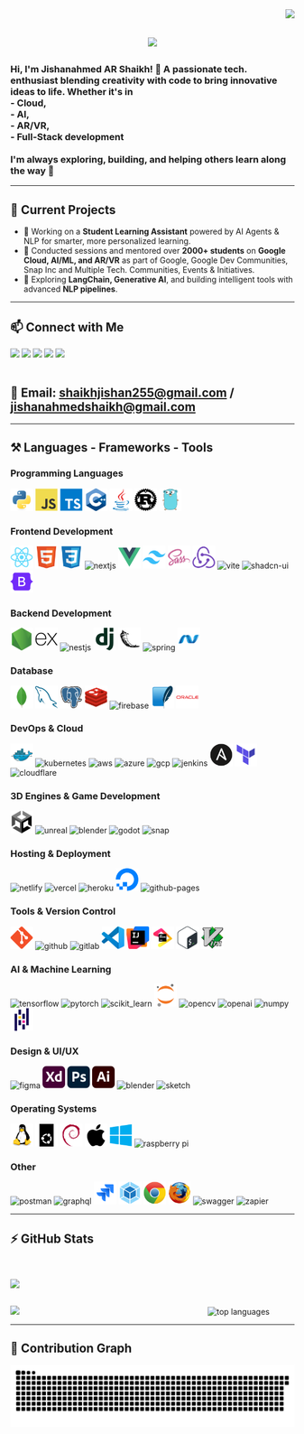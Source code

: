 <img align="right" src="https://visitor-badge.laobi.icu/badge?page_id=jishanahmed-shaikh" />

<h1 align="center">
    <img src="https://readme-typing-svg.herokuapp.com?font=Fira+Code&weight=600&size=32&pause=1200&width=500&lines=I'm+Jishanahmed+AR+Shaikh!" />
</h1>

<h3 align="left">
Hi, I'm Jishanahmed AR Shaikh! 👋  
A passionate tech. enthusiast blending creativity with code to bring innovative ideas to life.  
Whether it's in

<br>
- Cloud,
<br>
- AI,
<br>
- AR/VR,
<br>
- Full-Stack development
<br>
<br>
I'm always exploring, building, and helping others learn along the way 🚀
</h3>

---

## 🔭 Current Projects
- 🚀 Working on a **Student Learning Assistant** powered by AI Agents & NLP for smarter, more personalized learning.
- 🧠 Conducted sessions and mentored over **2000+ students** on **Google Cloud, AI/ML, and AR/VR** as part of Google, Google Dev Communities, Snap Inc and Multiple Tech. Communities, Events & Initiatives.
- 🧪 Exploring **LangChain, Generative AI**, and building intelligent tools with advanced **NLP pipelines**.

---

## 📫 Connect with Me
 
<a href="https://www.linkedin.com/in/jishanahmedshaikh/" target="_blank"><img height="40" src="https://img.icons8.com/external-justicon-lineal-color-justicon/64/000000/external-linkedin-social-media-justicon-lineal-color-justicon.png"/></a>
<a href="https://www.instagram.com/jishanahmed_shaikh/" target="_blank"><img height="40" src="https://img.icons8.com/external-justicon-lineal-color-justicon/64/000000/external-instagram-social-media-justicon-lineal-color-justicon.png"/></a>
<a href="https://www.youtube.com/@jishanahmedarshaikh" target="_blank"><img height="40" src="https://img.icons8.com/external-justicon-lineal-color-justicon/64/000000/external-youtube-social-media-justicon-lineal-color-justicon.png"/></a>
<a href="mailto:shaikhjishan255@gmail.com" target="_blank"><img height="40" src="https://img.icons8.com/external-justicon-lineal-color-justicon/64/000000/external-gmail-social-media-justicon-lineal-color-justicon.png"/></a>
<a href="https://discord.com/users/518476056232198171" target="_blank"><img height="40" src="https://img.icons8.com/external-justicon-lineal-color-justicon/64/000000/external-discord-social-media-justicon-lineal-color-justicon.png"/></a>
<br/>
<br>

## 📧 Email: shaikhjishan255@gmail.com / jishanahmedshaikh@gmail.com

---

## ⚒️ Languages - Frameworks - Tools

<h3 align="left">Programming Languages</h3>
<p align="left">
  <img src="https://raw.githubusercontent.com/devicons/devicon/master/icons/python/python-original.svg" alt="python" width="40" height="40" title="Python"/>
  <img src="https://raw.githubusercontent.com/devicons/devicon/master/icons/javascript/javascript-original.svg" alt="javascript" width="40" height="40" title="JavaScript"/>
  <img src="https://raw.githubusercontent.com/devicons/devicon/master/icons/typescript/typescript-original.svg" alt="typescript" width="40" height="40" title="TypeScript"/>
  <img src="https://raw.githubusercontent.com/devicons/devicon/master/icons/cplusplus/cplusplus-original.svg" alt="cplusplus" width="40" height="40" title="C++"/>
  <img src="https://raw.githubusercontent.com/devicons/devicon/master/icons/java/java-original.svg" alt="java" width="40" height="40" title="Java"/>
  <img src="https://raw.githubusercontent.com/devicons/devicon/55609aa5bd817ff167afce0d965585c92040787a/icons/rust/rust-plain.svg" alt="rust" width="40" height="40" title="Rust"/>
  <img src="https://raw.githubusercontent.com/devicons/devicon/master/icons/go/go-original.svg" alt="go" width="40" height="40" title="Go"/>
</p>

<h3 align="left">Frontend Development</h3>
<p align="left">
  <img src="https://raw.githubusercontent.com/devicons/devicon/master/icons/react/react-original.svg" alt="react" width="40" height="40" title="React"/>
  <img src="https://raw.githubusercontent.com/devicons/devicon/master/icons/html5/html5-original.svg" alt="html5" width="40" height="40" title="HTML5"/>
  <img src="https://raw.githubusercontent.com/devicons/devicon/master/icons/css3/css3-original.svg" alt="css3" width="40" height="40" title="CSS3"/>  
  <img src="https://cdn.worldvectorlogo.com/logos/nextjs-2.svg" alt="nextjs" width="40" height="40" title="Next.js"/>
  <img src="https://raw.githubusercontent.com/devicons/devicon/master/icons/vuejs/vuejs-original.svg" alt="vuejs" width="40" height="40" title="Vue.js"/>
  <img src="https://raw.githubusercontent.com/devicons/devicon/55609aa5bd817ff167afce0d965585c92040787a/icons/tailwindcss/tailwindcss-plain.svg" alt="tailwind" width="40" height="40" title="Tailwind CSS"/>
  <img src="https://raw.githubusercontent.com/devicons/devicon/master/icons/sass/sass-original.svg" alt="sass" width="40" height="40" title="Sass"/>
  <img src="https://raw.githubusercontent.com/devicons/devicon/master/icons/redux/redux-original.svg" alt="redux" width="40" height="40" title="Redux"/>
  <img src="https://vitejs.dev/logo-with-shadow.png" alt="vite" width="40" height="40" title="Vite"/>
  <img src="https://avatars.githubusercontent.com/u/139895814?s=200&v=4" alt="shadcn-ui" width="40" height="40" title="shadcn/ui"/>
  <img src="https://raw.githubusercontent.com/devicons/devicon/master/icons/bootstrap/bootstrap-plain.svg" alt="bootstrap" width="40" height="40" title="Bootstrap"/>
</p>

<h3 align="left">Backend Development</h3>
<p align="left">
  <img src="https://raw.githubusercontent.com/devicons/devicon/master/icons/nodejs/nodejs-original.svg" alt="nodejs" width="40" height="40" title="Node.js"/>
  <img src="https://raw.githubusercontent.com/devicons/devicon/master/icons/express/express-original.svg" alt="express" width="40" height="40" title="Express.js"/>
  <img src="https://www.vectorlogo.zone/logos/nestjs/nestjs-icon.svg" alt="nestjs" width="40" height="40" title="NestJS"/>
  <img src="https://raw.githubusercontent.com/devicons/devicon/master/icons/django/django-plain.svg" alt="django" width="40" height="40" title="Django"/>
  <img src="https://raw.githubusercontent.com/devicons/devicon/master/icons/flask/flask-original.svg" alt="flask" width="40" height="40" title="Flask"/>
  <img src="https://www.vectorlogo.zone/logos/springio/springio-icon.svg" alt="spring" width="40" height="40" title="Spring"/>
  <img src="https://raw.githubusercontent.com/devicons/devicon/master/icons/dot-net/dot-net-original.svg" alt="dotnet" width="40" height="40" title=".NET"/>
</p>

<h3 align="left">Database</h3>
<p align="left">
  <img src="https://raw.githubusercontent.com/devicons/devicon/master/icons/mongodb/mongodb-original.svg" alt="mongodb" width="40" height="40" title="MongoDB"/>
  <img src="https://raw.githubusercontent.com/devicons/devicon/master/icons/mysql/mysql-original.svg" alt="mysql" width="40" height="40" title="MySQL"/>
  <img src="https://raw.githubusercontent.com/devicons/devicon/master/icons/postgresql/postgresql-original.svg" alt="postgresql" width="40" height="40" title="PostgreSQL"/>
  <img src="https://raw.githubusercontent.com/devicons/devicon/master/icons/redis/redis-original.svg" alt="redis" width="40" height="40" title="Redis"/>
  <img src="https://www.vectorlogo.zone/logos/firebase/firebase-icon.svg" alt="firebase" width="40" height="40" title="Firebase"/>
  <img src="https://raw.githubusercontent.com/devicons/devicon/55609aa5bd817ff167afce0d965585c92040787a/icons/sqlite/sqlite-original.svg" alt="sqlite" width="40" height="40" title="SQLite"/>
  <img src="https://raw.githubusercontent.com/devicons/devicon/master/icons/oracle/oracle-original.svg" alt="oracle" width="40" height="40" title="Oracle"/>
</p>

<h3 align="left">DevOps & Cloud</h3>
<p align="left">
  <img src="https://raw.githubusercontent.com/devicons/devicon/master/icons/docker/docker-original.svg" alt="docker" width="40" height="40" title="Docker"/>
  <img src="https://www.vectorlogo.zone/logos/kubernetes/kubernetes-icon.svg" alt="kubernetes" width="40" height="40" title="Kubernetes"/>
  <!-- Alternative AWS icon -->
  <img src="https://upload.wikimedia.org/wikipedia/commons/9/93/Amazon_Web_Services_Logo.svg" alt="aws" width="40" height="40" title="Amazon Web Services"/>
  <img src="https://www.vectorlogo.zone/logos/microsoft_azure/microsoft_azure-icon.svg" alt="azure" width="40" height="40" title="Microsoft Azure"/>
  <img src="https://www.vectorlogo.zone/logos/google_cloud/google_cloud-icon.svg" alt="gcp" width="40" height="40" title="Google Cloud Platform"/>
  <img src="https://www.vectorlogo.zone/logos/jenkins/jenkins-icon.svg" alt="jenkins" width="40" height="40" title="Jenkins"/>
  <img src="https://raw.githubusercontent.com/devicons/devicon/55609aa5bd817ff167afce0d965585c92040787a/icons/ansible/ansible-original.svg" alt="ansible" width="40" height="40" title="Ansible"/>
  <img src="https://raw.githubusercontent.com/devicons/devicon/55609aa5bd817ff167afce0d965585c92040787a/icons/terraform/terraform-original.svg" alt="terraform" width="40" height="40" title="Terraform"/>
  <img src="https://www.vectorlogo.zone/logos/cloudflare/cloudflare-icon.svg" alt="cloudflare" width="40" height="40" title="Cloudflare"/>
</p>

<h3 align="left">3D Engines & Game Development</h3>
<p align="left">
  <img src="https://raw.githubusercontent.com/devicons/devicon/master/icons/unity/unity-original.svg" alt="unity" width="40" height="40" title="Unity Game Engine"/>
  <img src="https://raw.githubusercontent.com/kenangundogan/fontisto/036b7eca71aab1bef8e6a0518f7329f13ed62f6b/icons/svg/brand/unreal-engine.svg" alt="unreal" width="40" height="40" title="Unreal Engine"/>
  <img src="https://download.blender.org/branding/community/blender_community_badge_white.svg" alt="blender" width="40" height="40" title="Blender"/>
  <img src="https://www.vectorlogo.zone/logos/godotengine/godotengine-icon.svg" alt="godot" width="40" height="40" title="Godot Engine"/>
  <img src="https://raw.githubusercontent.com/simple-icons/simple-icons/master/icons/snapchat.svg" alt="snap" width="40" height="40" title="Snap Lens Studio"/>
</p>

<h3 align="left">Hosting & Deployment</h3>
<p align="left">
  <img src="https://www.vectorlogo.zone/logos/netlify/netlify-icon.svg" alt="netlify" width="40" height="40" title="Netlify"/>
  <img src="https://www.vectorlogo.zone/logos/vercel/vercel-icon.svg" alt="vercel" width="40" height="40" title="Vercel"/>
  <img src="https://www.vectorlogo.zone/logos/heroku/heroku-icon.svg" alt="heroku" width="40" height="40" title="Heroku"/>
  <img src="https://raw.githubusercontent.com/devicons/devicon/master/icons/digitalocean/digitalocean-original.svg" alt="digitalocean" width="40" height="40" title="DigitalOcean"/>
  <img src="https://www.vectorlogo.zone/logos/github/github-tile.svg" alt="github-pages" width="40" height="40" title="GitHub Pages"/>
</p>

<h3 align="left">Tools & Version Control</h3>
<p align="left">
  <img src="https://raw.githubusercontent.com/devicons/devicon/master/icons/git/git-original.svg" alt="git" width="40" height="40" title="Git"/>
  <img src="https://www.vectorlogo.zone/logos/github/github-icon.svg" alt="github" width="40" height="40" title="GitHub"/>
  <img src="https://www.vectorlogo.zone/logos/gitlab/gitlab-icon.svg" alt="gitlab" width="40" height="40" title="GitLab"/>
  <img src="https://raw.githubusercontent.com/devicons/devicon/master/icons/vscode/vscode-original.svg" alt="vscode" width="40" height="40" title="Visual Studio Code"/>
  <img src="https://raw.githubusercontent.com/devicons/devicon/master/icons/intellij/intellij-original.svg" alt="intellij" width="40" height="40" title="IntelliJ IDEA"/>
  <img src="https://raw.githubusercontent.com/devicons/devicon/master/icons/jetbrains/jetbrains-original.svg" alt="jetbrains" width="40" height="40" title="JetBrains"/>
  <img src="https://raw.githubusercontent.com/devicons/devicon/master/icons/bash/bash-original.svg" alt="bash" width="40" height="40" title="Bash"/>
  <img src="https://raw.githubusercontent.com/devicons/devicon/master/icons/vim/vim-original.svg" alt="vim" width="40" height="40" title="Vim"/>
</p>

<h3 align="left">AI & Machine Learning</h3>
<p align="left">
  <img src="https://www.vectorlogo.zone/logos/tensorflow/tensorflow-icon.svg" alt="tensorflow" width="40" height="40" title="TensorFlow"/>
  <img src="https://www.vectorlogo.zone/logos/pytorch/pytorch-icon.svg" alt="pytorch" width="40" height="40" title="PyTorch"/>
  <img src="https://upload.wikimedia.org/wikipedia/commons/0/05/Scikit_learn_logo_small.svg" alt="scikit_learn" width="40" height="40" title="Scikit-learn"/>
  <img src="https://raw.githubusercontent.com/devicons/devicon/master/icons/jupyter/jupyter-original.svg" alt="jupyter" width="40" height="40" title="Jupyter"/>
  <img src="https://www.vectorlogo.zone/logos/opencv/opencv-icon.svg" alt="opencv" width="40" height="40" title="OpenCV"/>
  <img src="https://raw.githubusercontent.com/simple-icons/simple-icons/master/icons/openai.svg" alt="openai" width="40" height="40" title="OpenAI"/>
  <img src="https://www.vectorlogo.zone/logos/numpy/numpy-icon.svg" alt="numpy" width="40" height="40" title="NumPy"/>
  <img src="https://raw.githubusercontent.com/devicons/devicon/master/icons/pandas/pandas-original.svg" alt="pandas" width="40" height="40" title="Pandas"/>
</p>

<h3 align="left">Design & UI/UX</h3>
<p align="left">
  <img src="https://www.vectorlogo.zone/logos/figma/figma-icon.svg" alt="figma" width="40" height="40" title="Figma"/>
  <img src="https://raw.githubusercontent.com/devicons/devicon/master/icons/xd/xd-plain.svg" alt="xd" width="40" height="40" title="Adobe XD"/>
  <img src="https://raw.githubusercontent.com/devicons/devicon/master/icons/photoshop/photoshop-plain.svg" alt="photoshop" width="40" height="40" title="Adobe Photoshop"/>
  <img src="https://raw.githubusercontent.com/devicons/devicon/master/icons/illustrator/illustrator-plain.svg" alt="illustrator" width="40" height="40" title="Adobe Illustrator"/>
  <img src="https://download.blender.org/branding/community/blender_community_badge_white.svg" alt="blender" width="40" height="40" title="Blender"/>
  <img src="https://www.vectorlogo.zone/logos/sketchapp/sketchapp-icon.svg" alt="sketch" width="40" height="40" title="Sketch"/>
</p>

<h3 align="left">Operating Systems</h3>
<p align="left">
  <img src="https://raw.githubusercontent.com/devicons/devicon/master/icons/linux/linux-original.svg" alt="linux" width="40" height="40" title="Linux"/>
  <img src="https://raw.githubusercontent.com/devicons/devicon/master/icons/ubuntu/ubuntu-plain.svg" alt="ubuntu" width="40" height="40" title="Ubuntu"/>
  <img src="https://raw.githubusercontent.com/devicons/devicon/master/icons/debian/debian-original.svg" alt="debian" width="40" height="40" title="Debian"/>
  <img src="https://raw.githubusercontent.com/devicons/devicon/master/icons/apple/apple-original.svg" alt="macos" width="40" height="40" title="macOS"/>
  <img src="https://raw.githubusercontent.com/devicons/devicon/master/icons/windows8/windows8-original.svg" alt="windows" width="40" height="40" title="Windows"/>
  <img src="https://www.vectorlogo.zone/logos/raspberrypi/raspberrypi-icon.svg" alt="raspberry pi" width="40" height="40" title="Raspberry Pi"/>
</p>

<h3 align="left">Other</h3>
<p align="left">
  <img src="https://www.vectorlogo.zone/logos/getpostman/getpostman-icon.svg" alt="postman" width="40" height="40" title="Postman"/>
  <img src="https://www.vectorlogo.zone/logos/graphql/graphql-icon.svg" alt="graphql" width="40" height="40" title="GraphQL"/>
  <img src="https://raw.githubusercontent.com/devicons/devicon/master/icons/jira/jira-original.svg" alt="jira" width="40" height="40" title="Jira"/>
  <img src="https://raw.githubusercontent.com/devicons/devicon/master/icons/webpack/webpack-original.svg" alt="webpack" width="40" height="40" title="Webpack"/>
  <img src="https://raw.githubusercontent.com/devicons/devicon/master/icons/chrome/chrome-original.svg" alt="chrome" width="40" height="40" title="Google Chrome"/>
  <img src="https://raw.githubusercontent.com/devicons/devicon/master/icons/firefox/firefox-original.svg" alt="firefox" width="40" height="40" title="Firefox"/>
  <img src="https://raw.githubusercontent.com/simple-icons/simple-icons/master/icons/swagger.svg" alt="swagger" width="40" height="40" title="Swagger"/>
  <img src="https://raw.githubusercontent.com/simple-icons/simple-icons/master/icons/zapier.svg" alt="zapier" width="40" height="40" title="Zapier"/>
</p>

---

## ⚡ GitHub Stats

<br/>

<p>
  <img align="center" height="300" src="https://github-readme-streak-stats.herokuapp.com/?user=jishanahmed-shaikh&theme=tokyonight&hide_border=true" />
</p>

<br/>

<img width=350 align="left" src="https://github-readme-stats.vercel.app/api?username=jishanahmed-shaikh&theme=tokyonight&show_icons=true&hide_border=true&count_private=true" />
<img width=390 align="center" src="https://github-readme-stats.vercel.app/api/top-langs/?username=jishanahmed-shaikh&theme=tokyonight&show_icons=true&hide_border=true&layout=compact" alt="top languages" />

---

## 🐍 Contribution Graph

<img src="https://raw.githubusercontent.com/mihaillo29/mihaillo29/output/snake.svg" alt="Snake animation" />
